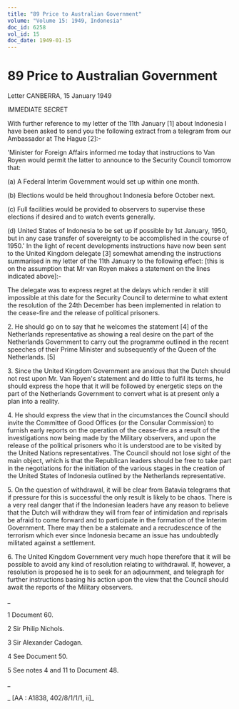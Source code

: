 ```yaml
---
title: "89 Price to Australian Government"
volume: "Volume 15: 1949, Indonesia"
doc_id: 6258
vol_id: 15
doc_date: 1949-01-15
---
```


# 89 Price to Australian Government

Letter CANBERRA, 15 January 1949

IMMEDIATE SECRET

With further reference to my letter of the 11th January [1] about Indonesia I have been asked to send you the following extract from a telegram from our Ambassador at The Hague [2]:-

'Minister for Foreign Affairs informed me today that instructions to Van Royen would permit the latter to announce to the Security Council tomorrow that:

(a) A Federal Interim Government would set up within one month.

(b) Elections would be held throughout Indonesia before October next.

(c) Full facilities would be provided to observers to supervise these elections if desired and to watch events generally.

(d) United States of Indonesia to be set up if possible by 1st January, 1950, but in any case transfer of sovereignty to be accomplished in the course of 1950.' In the light of recent developments instructions have now been sent to the United Kingdom delegate [3] somewhat amending the instructions summarised in my letter of the 11th January to the following effect: [this is on the assumption that Mr van Royen makes a statement on the lines indicated above]:-

The delegate was to express regret at the delays which render it still impossible at this date for the Security Council to determine to what extent the resolution of the 24th December has been implemented in relation to the cease-fire and the release of political prisoners.

2\. He should go on to say that he welcomes the statement [4] of the Netherlands representative as showing a real desire on the part of the Netherlands Government to carry out the programme outlined in the recent speeches of their Prime Minister and subsequently of the Queen of the Netherlands. [5]

3\. Since the United Kingdom Government are anxious that the Dutch should not rest upon Mr. Van Royen's statement and do little to fulfil its terms, he should express the hope that it will be followed by energetic steps on the part of the Netherlands Government to convert what is at present only a plan into a reality.

4\. He should express the view that in the circumstances the Council should invite the Committee of Good Offices (or the Consular Commission) to furnish early reports on the operation of the cease-fire as a result of the investigations now being made by the Military observers, and upon the release of the political prisoners who it is understood are to be visited by the United Nations representatives. The Council should not lose sight of the main object, which is that the Republican leaders should be free to take part in the negotiations for the initiation of the various stages in the creation of the United States of Indonesia outlined by the Netherlands representative.

5\. On the question of withdrawal, it will be clear from Batavia telegrams that if pressure for this is successful the only result is likely to be chaos. There is a very real danger that if the Indonesian leaders have any reason to believe that the Dutch will withdraw they will from fear of intimidation and reprisals be afraid to come forward and to participate in the formation of the Interim Government. There may then be a stalemate and a recrudescence of the terrorism which ever since Indonesia became an issue has undoubtedly militated against a settlement.

6\. The United Kingdom Government very much hope therefore that it will be possible to avoid any kind of resolution relating to withdrawal. If, however, a resolution is proposed he is to seek for an adjournment, and telegraph for further instructions basing his action upon the view that the Council should await the reports of the Military observers.

_

1 Document 60.

2 Sir Philip Nichols.

3 Sir Alexander Cadogan.

4 See Document 50.

5 See notes 4 and 11 to Document 48.

_

_ [AA : A1838, 402/8/1/1/1, ii]_
